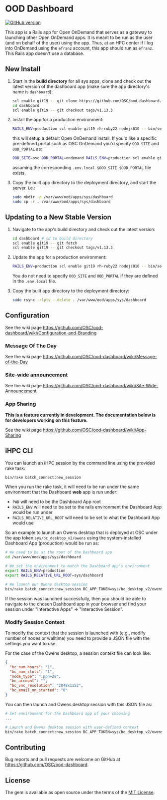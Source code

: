 # OOD Dashboard

[![GitHub version](https://badge.fury.io/gh/OSC%2Food-dashboard.svg)](https://badge.fury.io/gh/OSC%2Food-dashboard)

This app is a Rails app for Open OnDemand that serves as a gateway to launching
other Open OnDemand apps. It is meant to be run as the user (and on behalf of
the user) using the app. Thus, at an HPC center if I log into OnDemand using
the `efranz` account, this app should run as `efranz`. This Rails app doesn't
use a database.

## New Install


1. Start in the **build directory** for all sys apps, clone and check out the
   latest version of the dashboard app (make sure the app directory's name is
   `dashboard`):

   ```sh
   scl enable git19 -- git clone https://github.com/OSC/ood-dashboard.git dashboard
   cd dashboard
   scl enable git19 -- git checkout tags/v1.13.3
   ```

2. Install the app for a production environment:

   ```sh
   RAILS_ENV=production scl enable git19 rh-ruby22 nodejs010 -- bin/setup
   ```

   this will setup a default Open OnDemand install. If you'd like a specific
   pre-defined portal such as OSC OnDemand you'd specify `OOD_SITE` and
   `OOD_PORTAL` as:

   ```sh
   OOD_SITE=osc OOD_PORTAL=ondemand RAILS_ENV=production scl enable git19 rh-ruby22 nodejs010 -- bin/setup
   ```

   assuming the corresponding `.env.local.$OOD_SITE.$OOD_PORTAL` file exists.

3. Copy the built app directory to the deployment directory, and start the
   server. i.e.:

   ```sh
   sudo mkdir -p /var/www/ood/apps/sys/dashboard
   sudo cp -r . /var/www/ood/apps/sys/dashboard
   ```

## Updating to a New Stable Version

1. Navigate to the app's build directory and check out the latest version:

   ```sh
   cd dashboard # cd to build directory
   scl enable git19 -- git fetch
   scl enable git19 -- git checkout tags/v1.13.3
   ```

2. Update the app for a production environment:

   ```sh
   RAILS_ENV=production scl enable git19 rh-ruby22 nodejs010 -- bin/setup
   ```

   You do not need to specify `OOD_SITE` and `OOD_PORTAL` if they are defined
   in the `.env.local` file.

3. Copy the built app directory to the deployment directory:

   ```sh
   sudo rsync -rlptv --delete . /var/www/ood/apps/sys/dashboard
   ```

## Configuration

See the wiki page https://github.com/OSC/ood-dashboard/wiki/Configuration-and-Branding

### Message Of The Day

See the wiki page https://github.com/OSC/ood-dashboard/wiki/Message-of-the-Day

### Site-wide announcement

See the wiki page https://github.com/OSC/ood-dashboard/wiki/Site-Wide-Announcement

### App Sharing

**This is a feature currently in development. The documentation below is for developers working on this feature.**

See the wiki page https://github.com/OSC/ood-dashboard/wiki/App-Sharing

## iHPC CLI

You can launch an iHPC session by the command line using the provided rake
task:

```sh
bin/rake batch_connect:new_session
```

When you run the rake task, it will need to be run under the same environment
that the Dashboard **web** app is run under:

- `PWD` will need to be the Dashboard App root
- `RAILS_ENV` will need to be set to the rails environment the Dashboard App
  would be run under
- `RAILS_RELATIVE_URL_ROOT` will need to be set to what the Dashboard App would
  use

So an example to launch an Owens desktop that is deployed at OSC under the app
token `sys/bc_desktop_v2/owens` using the system-installed Dashboard App
(production) would be run as:

```sh
# We need to be at the root of the Dashboard app
cd /var/www/ood/apps/sys/dashboard

# We set the environment to match the Dashboard app's environment
export RAILS_ENV=production
export RAILS_RELATIVE_URL_ROOT=sys/dashboard

# We launch our Owens desktop session
bin/rake batch_connect:new_session BC_APP_TOKEN=sys/bc_desktop_v2/owens
```

If the session was launched successfully, then you should be able to navigate
to the chosen Dashboard app in your browser and find your session under
"Interactive Apps" => "Interactive Session".

### Modify Session Context

To modify the context that the session is launched with (e.g., modify number of
nodes or walltime) you need to provide a JSON file with the settings you want
to use.

For the case of the Owens desktop, a session context file can look like:

```json
{
  "bc_num_hours": "1",
  "bc_num_slots": "1",
  "node_type": ":ppn=28",
  "bc_account": "",
  "bc_vnc_resolution": "2048x1152",
  "bc_email_on_started": "0"
}
```

You can then launch and Owens desktop session with this JSON file as:

```sh
# Set environment for the Dashboard app of your choosing
...

# Launch and Owens desktop session with user-defined context
bin/rake batch_connect:new_session BC_APP_TOKEN=sys/bc_desktop_v2/owens BC_SESSION_CONTEXT=/path/to/context.json
```

## Contributing

Bug reports and pull requests are welcome on GitHub at
https://github.com/OSC/ood-dashboard.

## License

The gem is available as open source under the terms of the [MIT
License](http://opensource.org/licenses/MIT).
